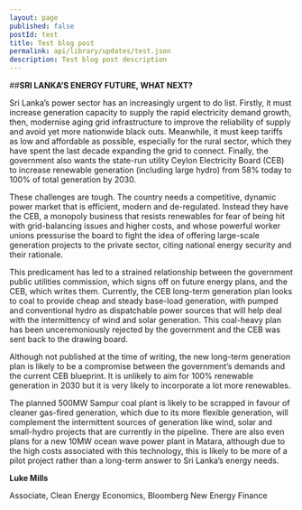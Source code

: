 ```yaml
---
layout: page
published: false 
postId: test
title: Test blog post
permalink: api/library/updates/test.json
description: Test blog post description
---
```

##<b>SRI LANKA’S ENERGY FUTURE, WHAT NEXT?</b> 

Sri Lanka’s power sector has an increasingly urgent to do list. Firstly, it must increase generation capacity to supply the rapid electricity demand growth, then, modernise aging grid infrastructure to improve the reliability of supply and avoid yet more nationwide black outs. Meanwhile, it must keep tariffs as low and affordable as possible, especially for the rural sector, which they have spent the last decade expanding the grid to connect.  Finally, the government also wants the state-run utility Ceylon Electricity Board (CEB) to increase renewable generation (including large hydro) from 58% today to 100% of total generation by 2030. 

These challenges are tough. The country needs a competitive, dynamic power market that is efficient, modern and de-regulated. Instead they have the CEB, a monopoly business that resists renewables for fear of being hit with grid-balancing issues and higher costs, and whose powerful worker unions pressurise the board to fight the idea of offering large-scale generation projects to the private sector, citing national energy security and their rationale. 

This predicament has led to a strained relationship between the government public utilities commission, which signs off on future energy plans, and the CEB, which writes them. Currently, the CEB long-term generation plan looks to coal to provide cheap and steady base-load generation, with pumped and conventional hydro as dispatchable power sources that will help deal with the intermittency of wind and solar generation.  This coal-heavy plan has been unceremoniously rejected by the government and the CEB was sent back to the drawing board. 

Although not published at the time of writing, the new long-term generation plan is likely to be a compromise between the government’s demands and the current CEB blueprint. It is unlikely to aim for 100% renewable generation in 2030 but it is very likely to incorporate a lot more renewables. 

The planned 500MW Sampur coal plant is likely to be scrapped in favour of cleaner gas-fired generation, which due to its more flexible generation, will complement the intermittent sources of generation like wind, solar and small-hydro projects that are currently in the pipeline. There are also even plans for a new 10MW ocean wave power plant in Matara, although due to the high costs associated with this technology, this is likely to be more of a pilot project rather than a long-term answer to Sri Lanka’s energy needs. 

**Luke Mills**

Associate, Clean Energy Economics, Bloomberg New Energy Finance


